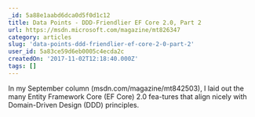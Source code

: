 ```yaml
---
_id: 5a88e1aabd6dca0d5f0d1c12
title: Data Points - DDD-Friendlier EF Core 2.0, Part 2
url: https://msdn.microsoft.com/magazine/mt826347
category: articles
slug: 'data-points-ddd-friendlier-ef-core-2-0-part-2'
user_id: 5a83ce59d6eb0005c4ecda2c
createdOn: '2017-11-02T12:18:40.000Z'
tags: []
---
```


In my September column (msdn.com/magazine/mt842503), I laid out the many Entity Framework Core (EF Core) 2.0 fea-tures that align nicely with Domain-Driven Design (DDD) principles.
